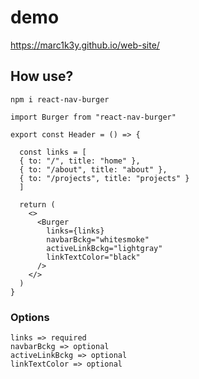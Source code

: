 # demo
https://marc1k3y.github.io/web-site/

## How use?

`npm i react-nav-burger`

```
import Burger from "react-nav-burger"

export const Header = () => {

  const links = [
  { to: "/", title: "home" },
  { to: "/about", title: "about" },
  { to: "/projects", title: "projects" }
  ]
  
  return (
    <>
      <Burger 
        links={links} 
        navbarBckg="whitesmoke" 
        activeLinkBckg="lightgray"
        linkTextColor="black" 
      />
    </>
  )
}
```

### Options
```
links => required
navbarBckg => optional
activeLinkBckg => optional
linkTextColor => optional
```